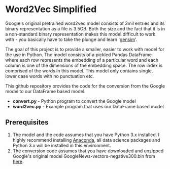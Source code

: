 # Word2Vec Simplified

Google's original pretrained word2vec model consists of 3mil entries and its 
binary representation as a file is 3.5GB.  Both the size and the fact
that it is in a non-standard binary representation makes this model difficult
to work with - you basically have to take the plunge and learn '[gensim](https://radimrehurek.com/gensim/models/word2vec.html)'.

The goal of this project is to provide a smaller, easier to work with model
for the use in Python.  The model consists of a pickled Pandas DataFrame where 
each row represents the embedding of a particular word and each column is 
one of the dimensions of the embedding space.  The row index is comprised of 
the words in this model. This model only contains single, lower case words with no punctuation etc.

This github repository provides the code for the conversion from the Google 
model to our DataFrame based model.

* **convert.py** - Python program to convert the Google model
* **word2vec.py** - Example program that uses our DataFrame based model

## Prerequisites

1. The model and the code assumes that you have Python 3.x installed. I highly recommend installing [Anaconda](https://www.anaconda.com/download), all data science packages and Python 3.x will be installed in this environment.
2. The conversion code assumes that you have downloaded and unzipped Google's 
original model GoogleNews-vectors-negative300.bin from [here](https://s3.amazonaws.com/dl4j-distribution/GoogleNews-vectors-negative300.bin.gz).
